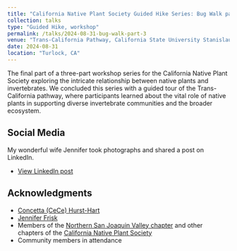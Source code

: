 ```yaml
---
title: "California Native Plant Society Guided Hike Series: Bug Walk part 3"
collection: talks
type: "Guided Hike, workshop"
permalink: /talks/2024-08-31-bug-walk-part-3
venue: "Trans-California Pathway, California State University Stanislaus"
date: 2024-08-31
location: "Turlock, CA"
---
```


The final part of a three-part workshop series for the California Native Plant Society exploring the intricate relationship between native plants and invertebrates. We concluded this series with a guided tour of the Trans-California pathway, where participants learned about the vital role of native plants in supporting diverse invertebrate communities and the broader ecosystem.

## Social Media
My wonderful wife Jennifer took photographs and shared a post on LinkedIn.
* [View LinkedIn post](https://www.linkedin.com/posts/jennifer-mm-frisk_to-continue-bragging-about-my-bestie-august-activity-7235727415614791680-JEDS)

## Acknowledgments
* [Concetta (CeCe) Hurst-Hart](https://www.linkedin.com/in/ecologynerd/)
* [Jennifer Frisk](https://www.linkedin.com/in/jennifer-mm-frisk/)
* Members of the [Northern San Joaquin Valley chapter](https://chapters.cnps.org/nsj/) and other chapters of the [California Native Plant Society](https://www.cnps.org/)
* Community members in attendance
